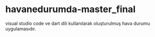 # havanedurumda-master_final
 visual studio code ve dart dili kullanılarak oluşturulmuş hava durumu uygulamasıdır.
